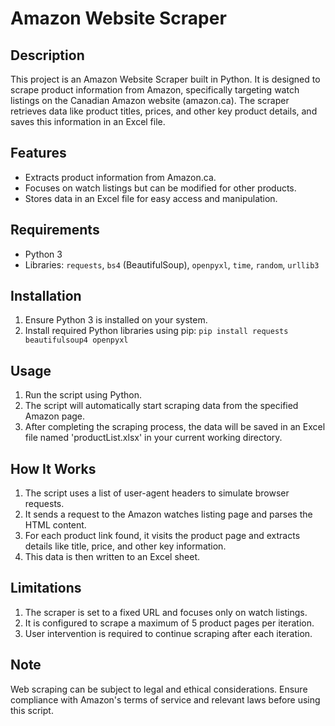 # Amazon Website Scraper

## Description
This project is an Amazon Website Scraper built in Python. It is designed to scrape product information from Amazon, specifically targeting watch listings on the Canadian Amazon website (amazon.ca). The scraper retrieves data like product titles, prices, and other key product details, and saves this information in an Excel file.

## Features
- Extracts product information from Amazon.ca.
- Focuses on watch listings but can be modified for other products.
- Stores data in an Excel file for easy access and manipulation.

## Requirements
- Python 3
- Libraries: `requests`, `bs4` (BeautifulSoup), `openpyxl`, `time`, `random`, `urllib3`

## Installation
1. Ensure Python 3 is installed on your system.
2. Install required Python libraries using pip:
   ```pip install requests beautifulsoup4 openpyxl```
## Usage
1. Run the script using Python.
2. The script will automatically start scraping data from the specified Amazon page.
3. After completing the scraping process, the data will be saved in an Excel file named 'productList.xlsx' in your current working directory.
## How It Works
1. The script uses a list of user-agent headers to simulate browser requests.
2. It sends a request to the Amazon watches listing page and parses the HTML content.
3. For each product link found, it visits the product page and extracts details like title, price, and other key information.
4. This data is then written to an Excel sheet.
## Limitations
1. The scraper is set to a fixed URL and focuses only on watch listings.
2. It is configured to scrape a maximum of 5 product pages per iteration.
3. User intervention is required to continue scraping after each iteration.
## Note
Web scraping can be subject to legal and ethical considerations. Ensure compliance with Amazon's terms of service and relevant laws before using this script.
